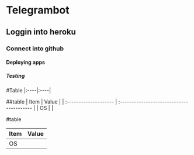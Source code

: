 # Telegrambot
## Loggin into heroku
### Connect into github
#### Deploying apps
##### Testing
#Table
|:----|:----|

##table
| Item                  | Value                                     |
| :-------------------- | :---------------------------------------- |
| OS                    |                                           |


#table

| Item                  | Value                                     |
| :-------------------- | :---------------------------------------- |
| OS                    |                               |

